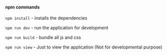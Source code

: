 #### npm commands 

`npm install` - installs the dependencies

`npm run dev` - run the application for development

`npm run build` - bundle all js and css

`npm run view` - Just to view the application (Not for developmental purpose)


